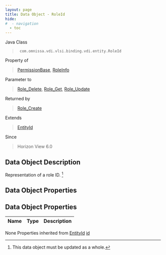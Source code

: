 ```yaml
---
layout: page
title: Data Object - RoleId
hide:
#  - navigation
  - toc
---
```








Java Class
> ` com.omnissa.vdi.vlsi.binding.vdi.entity.RoleId`

Property of
> [PermissionBase](vdi.users.Permission.PermissionBase.md#field_detail), [RoleInfo](vdi.users.Role.RoleInfo.md#field_detail)

Parameter to
> [Role_Delete](vdi.users.Role.md#delete), [Role_Get](vdi.users.Role.md#get), [Role_Update](vdi.users.Role.md#update)

Returned by
> [Role_Create](vdi.users.Role.md#create)

Extends
> [EntityId](vdi.EntityId.md)

Since
> Horizon View 6.0


## Data Object Description

Representation of a role ID.
 [^167]



## Data Object Properties

## Data Object Properties

 Name | Type | Description
:---|:---:|:---
None
Properties inherited from [EntityId](vdi.EntityId.md)
[id](vdi.EntityId.md#id)


 


[^167]: This data object must be updated as a whole.